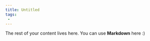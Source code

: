 ```yaml
---
title: Untitled
tags:
 -
---
```

 
The rest of your content lives here. You can use **Markdown** here :)